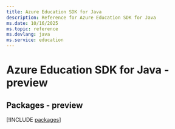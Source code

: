 ```yaml
---
title: Azure Education SDK for Java
description: Reference for Azure Education SDK for Java
ms.date: 10/16/2025
ms.topic: reference
ms.devlang: java
ms.service: education
---
```

# Azure Education SDK for Java - preview
## Packages - preview
[!INCLUDE [packages](education-index.md)]